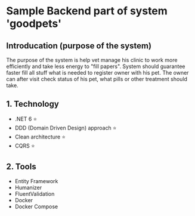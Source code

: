 # Sample Backend part of system 'goodpets'

## Introducation (purpose of the system)

The purpose of the system is help vet manage his clinic to work more efficiently and take less energy to "fill papers".
System should guarantee faster fill all stuff what is needed to register owner with his pet. The owner can after visit
check status of his pet, what pills or other treatment should take.


## 1. Technology

- .NET 6 ⭐
- DDD (Domain Driven Design) approach ⭐
- Clean architecture ⭐
- CQRS ⭐

## 2. Tools

- Entity Framework
- Humanizer
- FluentValidation
- Docker
- Docker Compose

